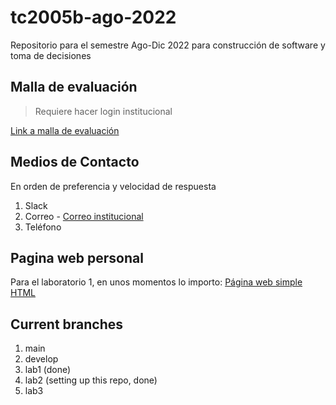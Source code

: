 # tc2005b-ago-2022

Repositorio para el semestre Ago-Dic 2022 para construcción de software y toma de decisiones

## Malla de evaluación

> Requiere hacer login institucional

[Link a malla de evaluación](https://docs.google.com/spreadsheets/d/1GwAECcTjvMgHtrRmQu_WmfE4yjC0q-kDy_c1HsV78wc/edit?usp=sharing)

## Medios de Contacto

En orden de preferencia y velocidad de respuesta

1. Slack
2. Correo - [Correo institucional](A01201946@tec.mx)
3. Teléfono

## Pagina web personal

Para el laboratorio 1, en unos momentos lo importo:
[Página web simple HTML](https://felix-rojas.github.io/)

## Current branches

1. main
2. develop
3. lab1 (done)
4. lab2 (setting up this repo, done)
5. lab3

